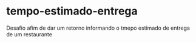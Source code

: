 # tempo-estimado-entrega
Desafio afim de dar um retorno informando o tmepo estimado de entrega de um restaurante
